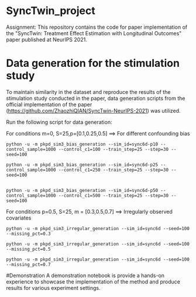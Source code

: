 # SyncTwin_project
Assignment: This repository contains the code for paper implementation of the "SyncTwin: Treatment Effect Estimation with Longitudinal Outcomes" paper published at NeurIPS 2021. 





# Data generation for the stimulation study
To maintain similarity in the dataset and reproduce the results of the stimulation study conducted in the paper, data generation scripts from the official implementation of the paper (https://github.com/ZhaozhiQIAN/SyncTwin-NeurIPS-2021) was utilized. 

Run the following script for data generation:

For conditions m=0, S=25,p=[0.1,0.25,0.5]  ==> For different confounding bias
```
python -u -m pkpd_sim3_bias_generation --sim_id=sync6d-p10 --control_sample=1000 --control_c1=100 --train_step=25 --step=30 --seed=100

python -u -m pkpd_sim3_bias_generation --sim_id=sync6d-p25 --control_sample=1000 --control_c1=250 --train_step=25 --step=30 --seed=100


python -u -m pkpd_sim3_bias_generation --sim_id=sync6d-p50 --control_sample=1000 --control_c1=500 --train_step=25 --step=30 --seed=100
```



For conditions p=0.5, S=25, m = [0.3,0.5,0.7] ==> Irregularly observed covariates
```
python -u -m pkpd_sim3_irregular_generation --sim_id=sync6d --seed=100 --missing_pct=0.3

python -u -m pkpd_sim3_irregular_generation --sim_id=sync6d --seed=100 --missing_pct=0.5

python -u -m pkpd_sim3_irregular_generation --sim_id=sync6d --seed=100 --missing_pct=0.7
```

#Demonstration
A demonstration notebook is provide a hands-on experience to showcase the implementation of the method and produce results for various experiment settings.

